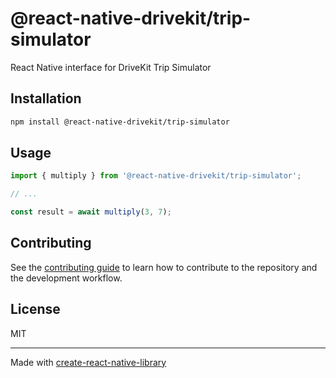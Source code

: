 # @react-native-drivekit/trip-simulator

React Native interface for DriveKit Trip Simulator

## Installation

```sh
npm install @react-native-drivekit/trip-simulator
```

## Usage

```js
import { multiply } from '@react-native-drivekit/trip-simulator';

// ...

const result = await multiply(3, 7);
```

## Contributing

See the [contributing guide](CONTRIBUTING.md) to learn how to contribute to the repository and the development workflow.

## License

MIT

---

Made with [create-react-native-library](https://github.com/callstack/react-native-builder-bob)
